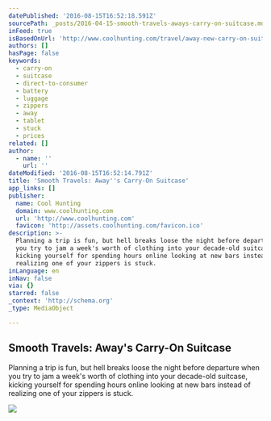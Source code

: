 ```yaml
---
datePublished: '2016-08-15T16:52:18.591Z'
sourcePath: _posts/2016-04-15-smooth-travels-aways-carry-on-suitcase.md
inFeed: true
isBasedOnUrl: 'http://www.coolhunting.com/travel/away-new-carry-on-suitcase'
authors: []
hasPage: false
keywords:
  - carry-on
  - suitcase
  - direct-to-consumer
  - battery
  - luggage
  - zippers
  - away
  - tablet
  - stuck
  - prices
related: []
author:
  - name: ''
    url: ''
dateModified: '2016-08-15T16:52:14.791Z'
title: 'Smooth Travels: Away''s Carry-On Suitcase'
app_links: []
publisher:
  name: Cool Hunting
  domain: www.coolhunting.com
  url: 'http://www.coolhunting.com'
  favicon: 'http://assets.coolhunting.com/favicon.ico'
description: >-
  Planning a trip is fun, but hell breaks loose the night before departure when
  you try to jam a week's worth of clothing into your decade-old suitcase,
  kicking yourself for spending hours online looking at new bars instead of
  realizing one of your zippers is stuck.
inLanguage: en
inNav: false
via: {}
starred: false
_context: 'http://schema.org'
_type: MediaObject

---
```

<article style=""><h1>Smooth Travels: Away's Carry-On Suitcase</h1><p>Planning a trip is fun, but hell breaks loose the night before departure when you try to jam a week's worth of clothing into your decade-old suitcase, kicking yourself for spending hours online looking at new bars instead of realizing one of your zippers is stuck.</p><img src="https://s3-us-west-2.amazonaws.com/the-grid-img/p/d1c4f28d2ae4d4d7d0bd7fccf0cb615a332c9031.jpg" /></article>